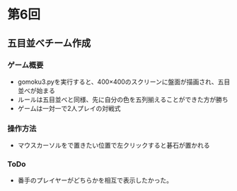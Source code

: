 # 第6回
## 五目並べチーム作成
### ゲーム概要
- gomoku3.pyを実行すると、400×400のスクリーンに盤面が描画され、五目並べが始まる
- ルールは五目並べと同様、先に自分の色を五列揃えることができた方が勝ち
- ゲームは一対一で2人プレイの対戦式
### 操作方法
- マウスカーソルをで置きたい位置で左クリックすると碁石が置かれる
### ToDo
- 番手のプレイヤーがどちらかを相互で表示したかった。